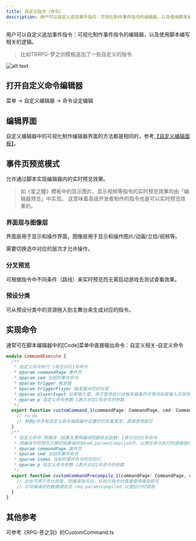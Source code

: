 ```yaml
---
title: 自定义指令（命令）
description: 用户可以自定义追加事件指令：可视化制作事件指令的编辑器，以及使用脚本编写相关的逻辑。
---
```


用户可以自定义追加事件指令：可视化制作事件指令的编辑器，以及使用脚本编写相关的逻辑。

> 比如TBRPG-梦之剑模板追加了一些自定义的指令

![alt text](https://cdn.gcw.wiki.wiki/gcw/image/zh_hans/getting-started/19.edit/1.index/image-7.png)

## 打开自定义命令编辑器

菜单 -> 自定义编辑器 -> 命令设定编辑

## 编辑界面

自定义编辑器中的可视化制作编辑器界面的方法都是相同的，参考[【自定义编辑面板】](/zh_hans/getting-started/edit/editui)。

## 事件页预览模式

允许通过脚本实现编辑器内的实时预览效果。

> 如《星之瞳》模板中的显示图片、显示视频等指令的实时预览效果均由「编辑器预览」中实现。
> 这意味着高级开发者制作的指令也是可以实时预览效果的。

### 界面层与图像层

界面层用于显示和操作界面，图像层用于显示和操作图片/动画/立绘/视频等。

需要切换选中对应的层次才允许操作。

### 分叉预览

可根据指令中不同条件（路线）来实时预览而无需启动游戏去测试查看效果。

### 预设分类

可从预设分类中的资源拖入到主舞台来生成对应的指令。

## 实现命令

通常可在脚本编辑器中的[Code]菜单中直接输出命令：自定义相关-自定义命令

```ts [Script.ts]
module CommandExecute {
  /**
   * 自定义命令执行 1表示对应1号命令
   * @param commandPage 事件页
   * @param cmd 当前的事件命令
   * @param trigger 触发器
   * @param triggerPlayer 触发器对应的玩家
   * @param playerInput 玩家输入值，用于暂停执行该触发器事件并等待玩家输入后获得的值，执行完该函数后会被清空
   * @param p 自定义命令参数 1表示对应1号命令的参数
   */
  export function customCommand_1(commandPage: CommandPage, cmd: Command, trigger: CommandTrigger, triggerPlayer: ClientPlayer, playerInput: any[], p: CustomCommandParams_1): void {
    // to do
    // 参数p中含有自定义命令编辑器中设置好的变量类型，直接使用即可
  }
  /**
   * 自定义命令-预编译（如果无需预编译则删除此函数）1表示对应1号命令
   * 预编译可将预先计算的结果储存到cmd.paramsCompiled中，以便在命令执行时直接使用，减少计算量以提升执行性能
   * @param commandPage 事件页
   * @param cmd 当前的事件命令
   * @param index 当前的事件命令所在的行
   * @param p 自定义命令参数 1表示对应1号命令的参数
   */
  export function customCommandPrecompile_1(commandPage: CommandPage, cmd: Command, index: number, p: CustomCommandParams_1): void {
    // 此处可用于优化性能，预编译指令后，在执行指令时直接使用缓存即可
    // 可将编译好的数据储存至 cmd.paramsCompiled 以便运行时调用
  }
}
```

## 其他参考

可参考《RPG-苍之羽》的CustomCommand.ts

<!-- ## 脚本资料

- API-单机版-事件命令:Command
- API-单机版-事件页:CommandPage
- API-单机版-触发器:CommandTrigger
- API-单机版-客户端命令处理:GameCommand
- API-网络版-事件命令:Command
- API-网络版-事件页:CommandPage
- API-网络版-触发器:CommandTrigger
- API-网络版-客户端命令处理:GameCommand -->

